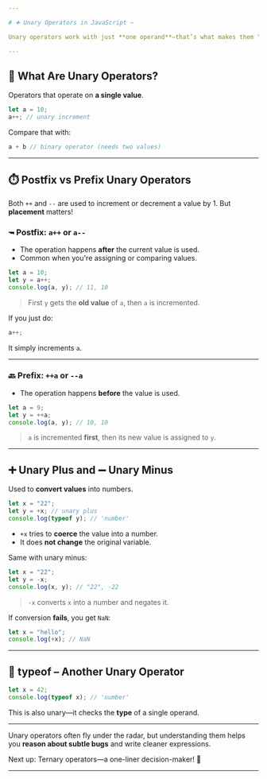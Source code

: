 ```yaml
---

# ➕ Unary Operators in JavaScript – 

Unary operators work with just **one operand**—that’s what makes them "unary." They’re small, but mighty, and often show up in places where subtle behavior matters.

---
```


## 📌 What Are Unary Operators?

Operators that operate on **a single value**.

```js
let a = 10;
a++; // unary increment
```

Compare that with:

```js
a + b // binary operator (needs two values)
```

---

## ⏱️ Postfix vs Prefix Unary Operators

Both `++` and `--` are used to increment or decrement a value by 1. But **placement** matters!

### 🖚 Postfix: `a++` or `a--`

* The operation happens **after** the current value is used.
* Common when you're assigning or comparing values.

```js
let a = 10;
let y = a++;
console.log(a, y); // 11, 10
```

> First `y` gets the **old value** of `a`, then `a` is incremented.

If you just do:

```js
a++;
```

It simply increments `a`.

---

### 🔙 Prefix: `++a` or `--a`

* The operation happens **before** the value is used.

```js
let a = 9;
let y = ++a;
console.log(a, y); // 10, 10
```

> `a` is incremented **first**, then its new value is assigned to `y`.

---

## ➕ Unary Plus and ➖ Unary Minus

Used to **convert values** into numbers.

```js
let x = "22";
let y = +x; // unary plus
console.log(typeof y); // 'number'
```

* `+x` tries to **coerce** the value into a number.
* It does **not change** the original variable.

Same with unary minus:

```js
let x = "22";
let y = -x;
console.log(x, y); // "22", -22
```

> `-x` converts `x` into a number and negates it.

If conversion **fails**, you get `NaN`:

```js
let x = "hello";
console.log(+x); // NaN
```

---

## 🔪 typeof – Another Unary Operator

```js
let x = 42;
console.log(typeof x); // 'number'
```

This is also unary—it checks the **type** of a single operand.

---

Unary operators often fly under the radar, but understanding them helps you **reason about subtle bugs** and write cleaner expressions.

Next up: Ternary operators—a one-liner decision-maker! 🎯

---
